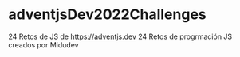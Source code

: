 # adventjsDev2022Challenges
24 Retos de JS de https://adventjs.dev
24 Retos de progrmación JS creados por Midudev
